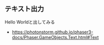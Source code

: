 ## テキスト出力

Hello Worldと出してみる

* https://photonstorm.github.io/phaser3-docs/Phaser.GameObjects.Text.html#Text

<script type="module">

const config = {
	parent: document.getElementsByTagName("article")[0],
	type: Phaser.AUTO,
	width: 800,
	height: 600,
	physics: {
		default: "arcade",
		arcade: {
			debug: true
		}
	},
	scene: {
		preload: preload,
		create: create,
		update: update
	}
};

const game = new Phaser.Game(config);

function preload()
{
}

function create()
{
	const text = this.add.text(10, 10, "Hello World");
}

function update()
{
}

</script>
